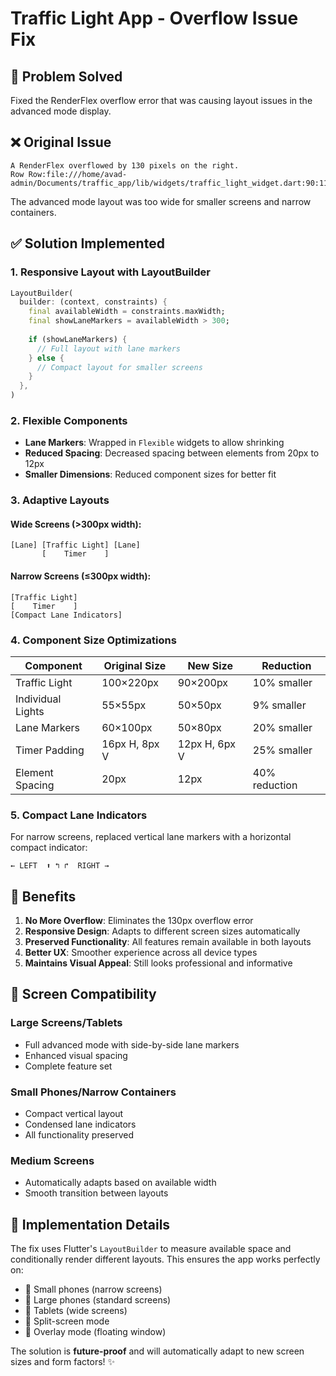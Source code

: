 # Traffic Light App - Overflow Issue Fix

## 🔧 **Problem Solved**
Fixed the RenderFlex overflow error that was causing layout issues in the advanced mode display.

## ❌ **Original Issue**
```
A RenderFlex overflowed by 130 pixels on the right.
Row Row:file:///home/avad-admin/Documents/traffic_app/lib/widgets/traffic_light_widget.dart:90:11
```

The advanced mode layout was too wide for smaller screens and narrow containers.

## ✅ **Solution Implemented**

### **1. Responsive Layout with LayoutBuilder**
```dart
LayoutBuilder(
  builder: (context, constraints) {
    final availableWidth = constraints.maxWidth;
    final showLaneMarkers = availableWidth > 300;
    
    if (showLaneMarkers) {
      // Full layout with lane markers
    } else {
      // Compact layout for smaller screens
    }
  },
)
```

### **2. Flexible Components**
- **Lane Markers**: Wrapped in `Flexible` widgets to allow shrinking
- **Reduced Spacing**: Decreased spacing between elements from 20px to 12px
- **Smaller Dimensions**: Reduced component sizes for better fit

### **3. Adaptive Layouts**

#### **Wide Screens (>300px width):**
```
[Lane] [Traffic Light] [Lane]
       [    Timer    ]
```

#### **Narrow Screens (≤300px width):**
```
[Traffic Light]
[    Timer    ]
[Compact Lane Indicators]
```

### **4. Component Size Optimizations**

| Component | Original Size | New Size | Reduction |
|-----------|---------------|----------|-----------|
| Traffic Light | 100×220px | 90×200px | 10% smaller |
| Individual Lights | 55×55px | 50×50px | 9% smaller |
| Lane Markers | 60×100px | 50×80px | 20% smaller |
| Timer Padding | 16px H, 8px V | 12px H, 6px V | 25% smaller |
| Element Spacing | 20px | 12px | 40% reduction |

### **5. Compact Lane Indicators**
For narrow screens, replaced vertical lane markers with a horizontal compact indicator:

```
← LEFT  ⬆ ↰ ↱  RIGHT →
```

## 🎯 **Benefits**

1. **No More Overflow**: Eliminates the 130px overflow error
2. **Responsive Design**: Adapts to different screen sizes automatically
3. **Preserved Functionality**: All features remain available in both layouts
4. **Better UX**: Smoother experience across all device types
5. **Maintains Visual Appeal**: Still looks professional and informative

## 📱 **Screen Compatibility**

### **Large Screens/Tablets**
- Full advanced mode with side-by-side lane markers
- Enhanced visual spacing
- Complete feature set

### **Small Phones/Narrow Containers**
- Compact vertical layout
- Condensed lane indicators
- All functionality preserved

### **Medium Screens**
- Automatically adapts based on available width
- Smooth transition between layouts

## 🚀 **Implementation Details**

The fix uses Flutter's `LayoutBuilder` to measure available space and conditionally render different layouts. This ensures the app works perfectly on:

- 📱 Small phones (narrow screens)
- 📱 Large phones (standard screens)  
- 📱 Tablets (wide screens)
- 📱 Split-screen mode
- 📱 Overlay mode (floating window)

The solution is **future-proof** and will automatically adapt to new screen sizes and form factors! ✨